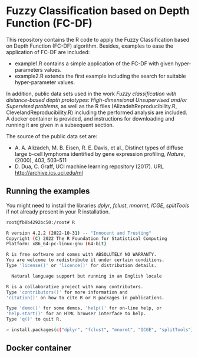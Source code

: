 # Fuzzy Classification based on Depth Function (FC-DF)

 This repository contains the R code to apply the Fuzzy Classification based on Depth Function (FC-DF) algorithm. Besides, examples to ease the application of FC-DF are included:
 - example1.R contains a simple application of the FC-DF with given hyper-parameters values.
 - example2.R extends the first example including the search for suitable hyper-parameter values.
 
  In addition, public data sets used in the work  *Fuzzy classification with distance-based depth prototypes: High-dimensional Unsupervised and/or Supervised problems*, as well as the R files (AlizadehReproducibility.R, ClevelandReproducibility.R) including the performed analysis are included. A docker container is provided, and instructions for downloading and running it are given in a subsequent section.

The source of the public data set are:
 - A. A. Alizadeh, M. B. Eisen, R. E. Davis, et al., Distinct types of diffuse large b-cell lymphoma identified by gene expression profiling, *Nature*, (2000), 403, 503–511
 - D. Dua, C. Graff, UCI machine learning repository (2017). URL http://archive.ics.uci.edu/ml
 
## Running the examples
 
 You might need to install the libraries *dplyr*, *fclust*, *mnormt*, *ICGE*, *splitTools* if not already present in your R installation.

```bash
root@fb8b4292bc50:/root# R

R version 4.2.2 (2022-10-31) -- "Innocent and Trusting"
Copyright (C) 2022 The R Foundation for Statistical Computing
Platform: x86_64-pc-linux-gnu (64-bit)

R is free software and comes with ABSOLUTELY NO WARRANTY.
You are welcome to redistribute it under certain conditions.
Type 'license()' or 'licence()' for distribution details.

  Natural language support but running in an English locale

R is a collaborative project with many contributors.
Type 'contributors()' for more information and
'citation()' on how to cite R or R packages in publications.

Type 'demo()' for some demos, 'help()' for on-line help, or
'help.start()' for an HTML browser interface to help.
Type 'q()' to quit R.

> install.packages(c("dplyr", "fclust", "mnormt", "ICGE", "splitTools"))
```

 
## Docker container
 
 
